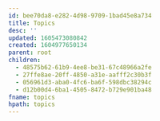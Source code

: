 ```yaml
---
id: bee70da8-e282-4d98-9709-1bad45e8a734
title: Topics
desc: ''
updated: 1605473080842
created: 1604977650134
parent: root
children:
  - 48575b62-61b9-4ee8-be31-67c48966a2fe
  - 27ffe8ae-20ff-4850-a31e-aafff2c30b3f
  - 056961d3-aba0-4fc6-ba6f-598dbc38294c
  - d12b00d4-6ba1-4505-8472-b729e901ba48
fname: topics
hpath: topics
---
```



